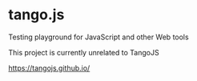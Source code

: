 # tango.js
Testing playground for JavaScript and other Web tools

This project is currently unrelated to TangoJS

https://tangojs.github.io/
